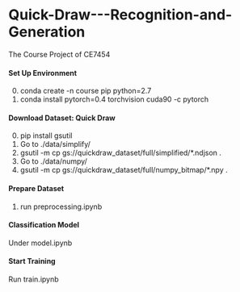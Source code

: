 # Quick-Draw---Recognition-and-Generation
The Course Project of  CE7454

#### Set Up Environment
0. conda create -n course pip python=2.7
1. conda install pytorch=0.4 torchvision cuda90 -c pytorch 

#### Download Dataset: Quick Draw
0. pip install gsutil
1. Go to ./data/simplify/ 
2. gsutil -m cp gs://quickdraw_dataset/full/simplified/*.ndjson .
3. Go to ./data/numpy/
4. gsutil -m cp gs://quickdraw_dataset/full/numpy_bitmap/*.npy .

#### Prepare Dataset
1. run preprocessing.ipynb

#### Classification Model
Under model.ipynb

#### Start Training
Run train.ipynb
